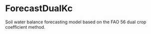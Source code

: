 # ForecastDualKc

Soil water balance forecasting model based on the FAO 56 dual crop coefficient method.
